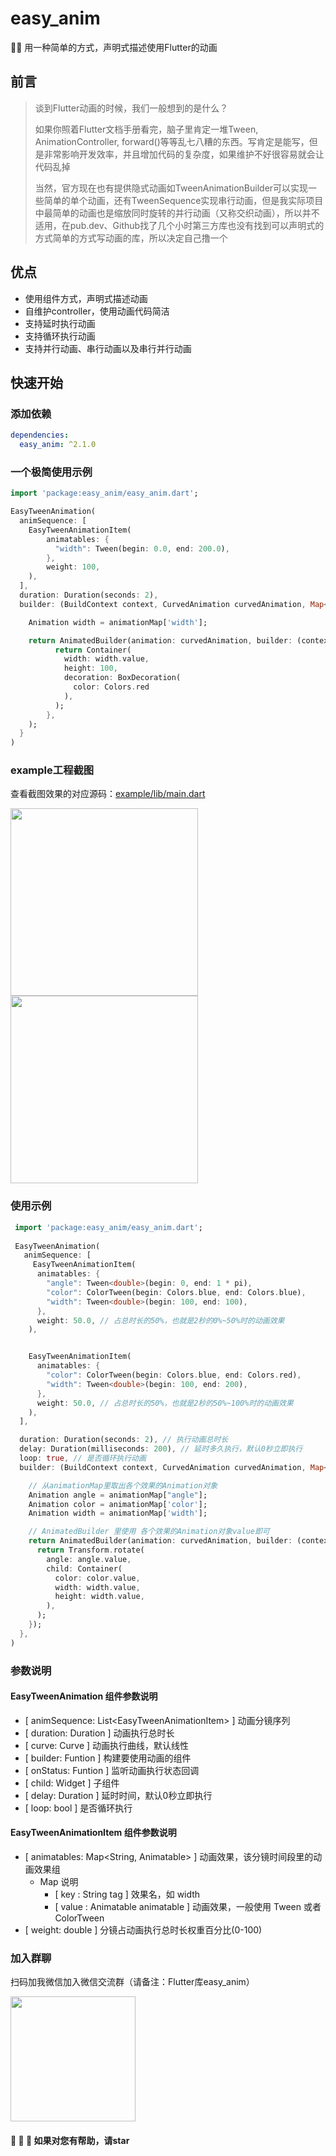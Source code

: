 # easy_anim

💨🚀 用一种简单的方式，声明式描述使用Flutter的动画 


## 前言

> 谈到Flutter动画的时候，我们一般想到的是什么？
> 
> 如果你照着Flutter文档手册看完，脑子里肯定一堆Tween, AnimationController, forward()等等乱七八糟的东西。写肯定是能写，但是非常影响开发效率，并且增加代码的复杂度，如果维护不好很容易就会让代码乱掉
> 
> 当然，官方现在也有提供隐式动画如TweenAnimationBuilder可以实现一些简单的单个动画，还有TweenSequence实现串行动画，但是我实际项目中最简单的动画也是缩放同时旋转的并行动画（又称交织动画），所以并不适用，在pub.dev、Github找了几个小时第三方库也没有找到可以声明式的方式简单的方式写动画的库，所以决定自己撸一个
> 


## 优点
- 使用组件方式，声明式描述动画
- 自维护controller，使用动画代码简洁
- 支持延时执行动画
- 支持循环执行动画
- 支持并行动画、串行动画以及串行并行动画




## 快速开始

### 添加依赖
``` yaml
dependencies:
  easy_anim: ^2.1.0  
```


### 一个极简使用示例
``` dart
import 'package:easy_anim/easy_anim.dart';

EasyTweenAnimation(
  animSequence: [
    EasyTweenAnimationItem(
        animatables: {
          "width": Tween(begin: 0.0, end: 200.0),
        },
        weight: 100,
    ),
  ],
  duration: Duration(seconds: 2),
  builder: (BuildContext context, CurvedAnimation curvedAnimation, Map<String, Animation> animationMap, AnimationController animationController, Widget child){

    Animation width = animationMap['width'];

    return AnimatedBuilder(animation: curvedAnimation, builder: (context, child){
          return Container(
            width: width.value,
            height: 100,
            decoration: BoxDecoration(
              color: Colors.red
            ),
          );
        },
    );
  }
)
```


### example工程截图
查看截图效果的对应源码：[example/lib/main.dart](example/lib/main.dart)

<img src="doc/assets/demo1.gif" width="300" > <img src="doc/assets/demo2.gif" width="300" >



### 使用示例
``` dart
 import 'package:easy_anim/easy_anim.dart';
 
 EasyTweenAnimation(
   animSequence: [
     EasyTweenAnimationItem(
      animatables: {
        "angle": Tween<double>(begin: 0, end: 1 * pi),
        "color": ColorTween(begin: Colors.blue, end: Colors.blue),
        "width": Tween<double>(begin: 100, end: 100),
      },
      weight: 50.0, // 占总时长的50%，也就是2秒的0%~50%时的动画效果
    ),


    EasyTweenAnimationItem(
      animatables: {
        "color": ColorTween(begin: Colors.blue, end: Colors.red),
        "width": Tween<double>(begin: 100, end: 200),
      },
      weight: 50.0, // 占总时长的50%，也就是2秒的50%~100%时的动画效果
    ),
  ],

  duration: Duration(seconds: 2), // 执行动画总时长
  delay: Duration(milliseconds: 200), // 延时多久执行，默认0秒立即执行
  loop: true, // 是否循环执行动画
  builder: (BuildContext context, CurvedAnimation curvedAnimation, Map<String, Animation> animationMap, AnimationController animationController, Widget child){

    // 从animationMap里取出各个效果的Animation对象
    Animation angle = animationMap["angle"];
    Animation color = animationMap['color'];
    Animation width = animationMap['width'];

    // AnimatedBuilder 里使用 各个效果的Animation对象value即可
    return AnimatedBuilder(animation: curvedAnimation, builder: (context, child){
      return Transform.rotate(
        angle: angle.value,
        child: Container(
          color: color.value,
          width: width.value,
          height: width.value,
        ),
      );
    });
  },
)

```

### 参数说明

#### EasyTweenAnimation 组件参数说明
- [ animSequence: List\<EasyTweenAnimationItem> ] 动画分镜序列
- [ duration: Duration ] 动画执行总时长
- [ curve: Curve ] 动画执行曲线，默认线性
- [ builder: Funtion ] 构建要使用动画的组件
- [ onStatus: Funtion ] 监听动画执行状态回调
- [ child: Widget ] 子组件
- [ delay: Duration ] 延时时间，默认0秒立即执行
- [ loop: bool ] 是否循环执行

#### EasyTweenAnimationItem 组件参数说明

- [ animatables: Map\<String, Animatable> ] 动画效果，该分镜时间段里的动画效果组
	- Map 说明
		- [ key : String tag ] 效果名，如 width
		- [ value : Animatable animatable ] 动画效果，一般使用 Tween 或者 ColorTween
- [ weight: double ] 分镜占动画执行总时长权重百分比(0-100)



### 加入群聊
扫码加我微信加入微信交流群（请备注：Flutter库easy_anim）

<img src="doc/assets/wechat_qr.jpg" width="200" >

#### 🤗 🤗 🤗 如果对您有帮助，请star